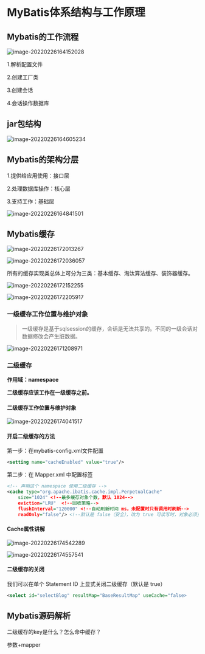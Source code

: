 # MyBatis体系结构与工作原理

## Mybatis的工作流程

![image-20220226164152028](https://gitee.com/forge-logic/images-lib/raw/master/img/image-20220226164152028.png)

1.解析配置文件

2.创建工厂类

3.创建会话

4.会话操作数据库

## jar包结构

![image-20220226164605234](https://gitee.com/forge-logic/images-lib/raw/master/img/image-20220226164605234.png)

## Mybatis的架构分层

1.提供给应用使用：接口层

2.处理数据库操作：核心层

3.支持工作：基础层

![image-20220226164841501](https://gitee.com/forge-logic/images-lib/raw/master/img/image-20220226164841501.png)

## Mybatis缓存

![image-20220226172013267](https://gitee.com/forge-logic/images-lib/raw/master/img/image-20220226172013267.png)



![image-20220226172036057](https://gitee.com/forge-logic/images-lib/raw/master/img/image-20220226172036057.png)

所有的缓存实现类总体上可分为三类：基本缓存、淘汰算法缓存、装饰器缓存。

![image-20220226172152255](https://gitee.com/forge-logic/images-lib/raw/master/img/image-20220226172152255.png)

![image-20220226172205917](https://gitee.com/forge-logic/images-lib/raw/master/img/image-20220226172205917.png)

### 一级缓存工作位置与维护对象

> 一级缓存是基于sqlsession的缓存，会话是无法共享的。不同的一级会话对数据修改会产生脏数据。


![image-20220226171208971](https://gitee.com/forge-logic/images-lib/raw/master/img/image-20220226171208971.png)

### 二级缓存

**作用域：namespace**

**二级缓存应该工作在一级缓存之前。**

#### 二级缓存工作位置与维护对象

![image-20220226174041517](https://gitee.com/forge-logic/images-lib/raw/master/img/image-20220226174041517.png)

#### 开启二级缓存的方法

第一步：在mybatis-config.xml文件配置

```xml
<setting name="cacheEnabled" value="true"/>
```

第二步：在 Mapper.xml 中配置标签

```xml
<!-- 声明这个 namespace 使用二级缓存 -->
<cache type="org.apache.ibatis.cache.impl.PerpetualCache"
    size="1024" <!--最多缓存对象个数，默认 1024-->
    eviction="LRU"  <!--回收策略-->
    flushInterval="120000" <!--自动刷新时间 ms，未配置时只有调用时刷新-->
    readOnly="false"/> <!--默认是 false（安全），改为 true 可读写时，对象必须支持序列化 -->
```

#### Cache属性讲解

![image-20220226174542289](https://gitee.com/forge-logic/images-lib/raw/master/img/image-20220226174542289.png)

![image-20220226174557541](https://gitee.com/forge-logic/images-lib/raw/master/img/image-20220226174557541.png)

#### 二级缓存的关闭

我们可以在单个 Statement ID 上显式关闭二级缓存（默认是 true）

```xml
<select id="selectBlog" resultMap="BaseResultMap" useCache="false>
```

## Mybatis源码解析

二级缓存的key是什么？怎么命中缓存？

参数+mapper
